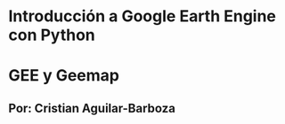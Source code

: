 # Introducción a Google Earth Engine con Python

<h1>GEE y Geemap</h1> 
<h2>Por: Cristian Aguilar-Barboza </h2> 
